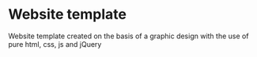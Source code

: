 # Website template

Website template created on the basis of a graphic design with the use of pure html, css, js and jQuery
